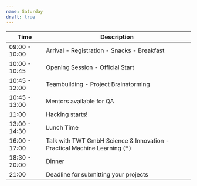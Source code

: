 ```yaml
---
name: Saturday
draft: true
---
```


| Time          | Description                                                              |
|---------------|--------------------------------------------------------------------------|
| 09:00 - 10:00 | Arrival - Registration - Snacks - Breakfast                              |
| 10:00 - 10:45 | Opening Session - Official Start                                         |
| 10:45 - 12:00 | Teambuilding - Project Brainstorming                                     |
| 10:45 - 13:00 | Mentors available for QA                                                 |
| 11:00         | Hacking starts!                                                          |
| 13:00 - 14:30 | Lunch Time                                                               |
| 16:00 - 17:00 | Talk with TWT GmbH Science & Innovation - Practical Machine Learning (*) |
| 18:30 - 20:00 | Dinner                                                                   |
| 21:00         | Deadline for submitting your projects                                    |
